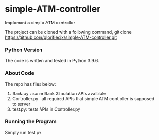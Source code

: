 # simple-ATM-controller
Implement a simple ATM controller


The project can be cloned with a following command,
git clone https://github.com/glorifiedjx/simple-ATM-controller.git


### Python Version
The code is written and tested in Python 3.9.6.


### About Code
The repo has files below:
1. Bank.py : some Bank Simulation APIs available
2. Controller.py : all required APIs that simple ATM controller is supposed to server
4. test.py: tests APIs in Controller.py


### Running the Program
Simply run test.py 


